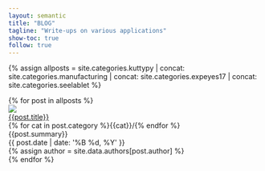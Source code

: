 ```yaml
---
layout: semantic
title: "BLOG"
tagline: "Write-ups on various applications"
show-toc: true
follow: true
---
```


{% assign allposts = site.categories.kuttypy | concat: site.categories.manufacturing | concat: site.categories.expeyes17  | concat: site.categories.seelablet %}

<div class="ui clearing hidden divider"></div>	
<div class="ui container">
	<div class="ui relaxed divided items">
	{% for post in allposts %}
	<div class="item link">
	  <a class="ui medium image raised red segment" href="{{post.url}}">
		<img src="{{ post.cover }}">
	  </a>
	  <div class="content">
		<a href="{{post.url}}" class="ui dividing header teal"><i class="settings icon"></i>{{post.title}}</a>
		<div class="meta">
			    {% for cat in post.category %}<a>{{cat}}/</a>{% endfor %}
		</div>
		<div class="description">
		  {{post.summary}}
		</div>
		<div class="extra">
		  <div>{{ post.date | date: '%B %d, %Y' }}</div>
			{% assign author = site.data.authors[post.author] %}
			<!--
			<a class="ui basic image large label right floated">
			  <img src="{{author.photo}}">
			  {{author.name}}
			</a>
			-->
		</div>
	  </div>
	</div>
	<div class="ui clearing hidden divider"></div>	
	{% endfor %}
	</div>
</div>
